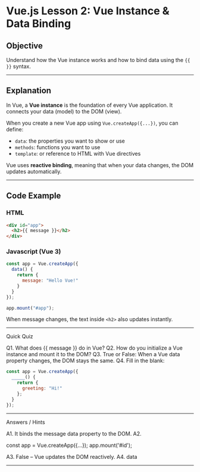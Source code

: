 # Vue.js Lesson 2: Vue Instance & Data Binding

## Objective
Understand how the Vue instance works and how to bind data using the `{{ }}` syntax.

---

## Explanation

In Vue, a **Vue instance** is the foundation of every Vue application. It connects your data (model) to the DOM (view).

When you create a new Vue app using `Vue.createApp({...})`, you can define:

- `data`: the properties you want to show or use
- `methods`: functions you want to use
- `template`: or reference to HTML with Vue directives

Vue uses **reactive binding**, meaning that when your data changes, the DOM updates automatically.

---

## Code Example

### HTML

```html
<div id="app">
  <h2>{{ message }}</h2>
</div>
```

### Javascript (Vue 3)

```js
const app = Vue.createApp({
  data() {
    return {
      message: "Hello Vue!"
    }
  }
});

app.mount("#app");
```

When message changes, the text inside `<h2>` also updates instantly.


---

Quick Quiz

Q1. What does {{ message }} do in Vue?
Q2. How do you initialize a Vue instance and mount it to the DOM?
Q3. True or False: When a Vue data property changes, the DOM stays the same.
Q4. Fill in the blank:

```js
const app = Vue.createApp({
  _____() {
    return {
      greeting: "Hi!"
    };
  }
});
```

---

Answers / Hints

A1. It binds the message data property to the DOM.
A2.

const app = Vue.createApp({...});
app.mount('#id');

A3. False – Vue updates the DOM reactively.
A4. data


---
